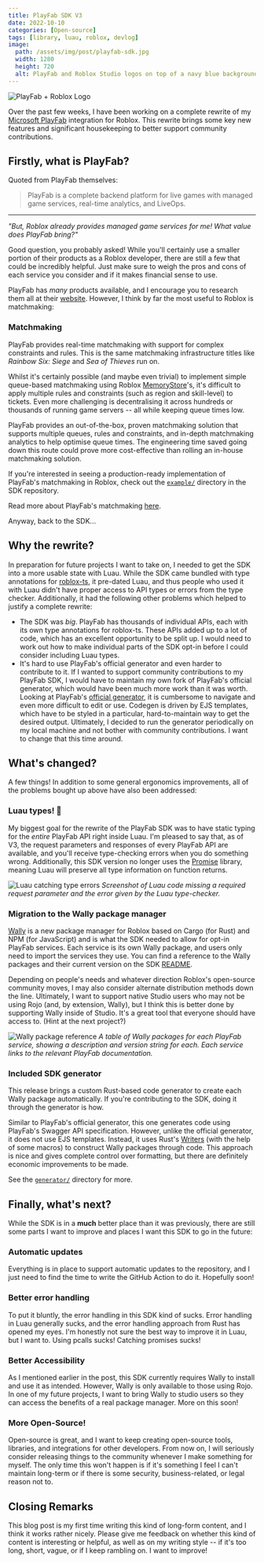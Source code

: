 ```yaml
---
title: PlayFab SDK V3
date: 2022-10-10
categories: [Open-source]
tags: [library, luau, roblox, devlog]
image:
  path: /assets/img/post/playfab-sdk.jpg
  width: 1280
  height: 720
  alt: PlayFab and Roblox Studio logos on top of a navy blue background.
---
```


![PlayFab + Roblox Logo](/assets/img/post/playfab-sdk.jpg)

Over the past few weeks, I have been working on a complete rewrite of my [Microsoft PlayFab](https://playfab.com) integration for Roblox. This rewrite brings some key new features and significant housekeeping to better support community contributions.

## Firstly, what is PlayFab?
Quoted from PlayFab themselves:
> PlayFab is a complete backend platform for live games with managed game services, real-time analytics, and LiveOps.

---

*"But, Roblox already provides managed game services for me! What value does PlayFab bring?"*

Good question, you probably asked! While you'll certainly use a smaller portion of their products as a Roblox developer, there are still a few that could be incredibly helpful. Just make sure to weigh the pros and cons of each service you consider and if it makes financial sense to use.

PlayFab has *many* products available, and I encourage you to research them all at their [website](https://playfab.com). However, I think by far the most useful to Roblox is matchmaking:

### Matchmaking
PlayFab provides real-time matchmaking with support for complex constraints and rules. This is the same matchmaking infrastructure titles like *Rainbow Six: Siege* and *Sea of Thieves* run on.

Whilst it's certainly possible (and maybe even trivial) to implement simple queue-based matchmaking using Roblox [MemoryStore](https://create.roblox.com/docs/scripting/data/memory-stores)'s, it's difficult to apply multiple rules and constraints (such as region and skill-level) to tickets. Even more challenging is decentralising it across hundreds or thousands of running game servers -- all while keeping queue times low.

PlayFab provides an out-of-the-box, proven matchmaking solution that supports multiple queues, rules and constraints, and in-depth matchmaking analytics to help optimise queue times. The engineering time saved going down this route could prove more cost-effective than rolling an in-house matchmaking solution.

If you're interested in seeing a production-ready implementation of PlayFab's matchmaking in Roblox, check out the [`example/`](https://github.com/grilme99/RobloxPlayFabSDK/tree/master/example) directory in the SDK repository.

Read more about PlayFab's matchmaking [here](https://learn.microsoft.com/en-us/gaming/playfab/features/multiplayer/matchmaking/).

Anyway, back to the SDK...

## Why the rewrite?
In preparation for future projects I want to take on, I needed to get the SDK into a more usable state with Luau. While the SDK came bundled with type annotations for [roblox-ts](https://roblox-ts.com), it pre-dated Luau, and thus people who used it with Luau didn't have proper access to API types or errors from the type checker. Additionally, it had the following other problems which helped to justify a complete rewrite:

- The SDK was *big*. PlayFab has thousands of individual APIs, each with its own type annotations for roblox-ts. These APIs added up to a lot of code, which has an excellent opportunity to be split up. I would need to work out how to make individual parts of the SDK opt-in before I could consider including Luau types.
- It's hard to use PlayFab's official generator and even harder to contribute to it. If I wanted to support community contributions to my PlayFab SDK, I would have to maintain my own fork of PlayFab's official generator, which would have been much more work than it was worth. Looking at PlayFab's [official generator](https://github.com/PlayFab/SDKGenerator), it is cumbersome to navigate and even more difficult to edit or use. Codegen is driven by EJS templates, which have to be styled in a particular, hard-to-maintain way to get the desired output. Ultimately, I decided to run the generator periodically on my local machine and not bother with community contributions. I want to change that this time around.

## What's changed?
A few things! In addition to some general ergonomics improvements, all of the problems bought up above have also been addressed:

### Luau types! 🎉
My biggest goal for the rewrite of the PlayFab SDK was to have static typing for the *entire* PlayFab API right inside Luau. I'm pleased to say that, as of V3, the request parameters and responses of every PlayFab API are available, and you'll receive type-checking errors when you do something wrong. Additionally, this SDK version no longer uses the [Promise](https://eryn.io/roblox-lua-promise/) library, meaning Luau will preserve all type information on function returns.

![Luau catching type errors](/assets/img/post/playfab-luau-types.png)
_Screenshot of Luau code missing a required request parameter and the error given by the Luau type-checker._

### Migration to the Wally package manager
[Wally](https://wally.run) is a new package manager for Roblox based on Cargo (for Rust) and NPM (for JavaScript) and is what the SDK needed to allow for opt-in PlayFab services. Each service is its own Wally package, and users only need to import the services they use. You can find a reference to the Wally packages and their current version on the SDK [README](https://github.com/grilme99/RobloxPlayFabSDK#api-reference).

Depending on people's needs and whatever direction Roblox's open-source community moves, I may also consider alternate distribution methods down the line. Ultimately, I want to support native Studio users who may not be using Rojo (and, by extension, Wally), but I think this is better done by supporting Wally inside of Studio. It's a great tool that everyone should have access to. (Hint at the next project?)

![Wally package reference](/assets/img/post/playfab-services-reference.png)
_A table of Wally packages for each PlayFab service, showing a description and version string for each. Each service links to the relevant PlayFab documentation._

### Included SDK generator
This release brings a custom Rust-based code generator to create each Wally package automatically. If you're contributing to the SDK, doing it through the generator is how.

Similar to PlayFab's official generator, this one generates code using PlayFab's Swagger API specification. However, unlike the official generator, it does not use EJS templates. Instead, it uses Rust's [Writers](https://doc.rust-lang.org/std/io/trait.Write.html) (with the help of some macros) to construct Wally packages through code. This approach is nice and gives complete control over formatting, but there are definitely economic improvements to be made.

See the [`generator/`](https://github.com/grilme99/RobloxPlayFabSDK/tree/master/generator) directory for more.

## Finally, what's next?
While the SDK is in a **much** better place than it was previously, there are still some parts I want to improve and places I want this SDK to go in the future:

### Automatic updates
Everything is in place to support automatic updates to the repository, and I just need to find the time to write the GitHub Action to do it. Hopefully soon!

### Better error handling
To put it bluntly, the error handling in this SDK kind of sucks. Error handling in Luau generally sucks, and the error handling approach from Rust has opened my eyes. I'm honestly not sure the best way to improve it in Luau, but I want to. Using pcalls sucks! Catching promises sucks!


### Better Accessibility
As I mentioned earlier in the post, this SDK currently requires Wally to install and use it as intended. However, Wally is only available to those using Rojo. In one of my future projects, I want to bring Wally to studio users so they can access the benefits of a real package manager. More on this soon!

### More Open-Source!
Open-source is great, and I want to keep creating open-source tools, libraries, and integrations for other developers. From now on, I will seriously consider releasing things to the community whenever I make something for myself. The only time this won't happen is if it's something I feel I can't maintain long-term or if there is some security, business-related, or legal reason not to.

## Closing Remarks
This blog post is my first time writing this kind of long-form content, and I think it works rather nicely. Please give me feedback on whether this kind of content is interesting or helpful, as well as on my writing style -- if it's too long, short, vague, or if I keep rambling on. I want to improve!
